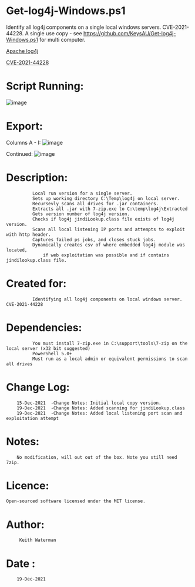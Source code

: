 # Get-log4j-Windows.ps1
  
 Identify all log4j components on a single local windows servers. CVE-2021-44228. A single use copy - see https://github.com/KeysAU/Get-log4j-Windows.ps1 for multi computer.
 
 [Apache log4j](https://logging.apache.org/log4j/2.x/)
 
 [CVE-2021-44228](https://cve.mitre.org/cgi-bin/cvename.cgi?name=2021-44228)

# Script Running:

![image](https://user-images.githubusercontent.com/38932932/146667594-aaed6dfc-14d9-4e59-b879-ab128f7c95b0.png)

# Export:

Columns A - I:
![image](https://user-images.githubusercontent.com/38932932/146667638-20cbe4d7-118d-40ad-8edb-7a79c4a205f4.png)

Continued:
![image](https://user-images.githubusercontent.com/38932932/146667684-71ffdc04-19db-49cd-8009-9fc492032791.png)


# Description: 
              Local run version for a single server.            
              Sets up working directory C:\Temp\log4j on local server.
              Recursevly scans all drives for .jar containers.
              Extracts all .jar with 7-zip.exe to C:\temp\log4j\Extracted           
              Gets version number of log4j version.
              Checks if log4j jindiLookup.class file exists of log4j version.
              Scans all local listening IP ports and attempts to exploit with http header.
              Captures failed ps jobs, and closes stuck jobs.
              Dynamically creates csv of where embedded log4j module was located, 
                  if web exploitation was possible and if contains jindilookup.class file.
				
# Created for: 
              Identifying all log4j components on local windows server. CVE-2021-44228

# Dependencies: 
              You must install 7-zip.exe in C:\support\tools\7-zip on the local server (x32 bit suggested)
              PowerShell 5.0+
              Must run as a local admin or equivalent permissions to scan all drives

# Change Log:
        15-Dec-2021  -Change Notes: Initial local copy version.
        19-Dec-2021  -Change Notes: Added scanning for jindiLookup.class
        19-Dec-2021  -Change Notes: Added local listening port scan and exploitation attempt

# Notes: 
        No modification, will out out of the box. Note you still need 7zip.
	
# Licence:
	Open-sourced software licensed under the MIT license.

# Author:
         Keith Waterman
# Date : 
        19-Dec-2021
